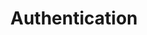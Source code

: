 ---
title: "Authentication"
linkTitle: "Authentication"
description: "Data types used for authentication when working with HTTP."
weight: 1
---